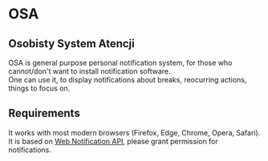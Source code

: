 # OSA
## Osobisty System Atencji

OSA is general purpose personal notification system, for those who cannot/don't want to install notification software.  
One can use it, to display notifications about breaks, reocurring actions, things to focus on.

## Requirements
It works with most modern browsers (Firefox, Edge, Chrome, Opera, Safari).  
It is based on [Web Notification API](https://developer.mozilla.org/en-US/docs/Web/API/Notification/Notification), please grant permission for notifications.